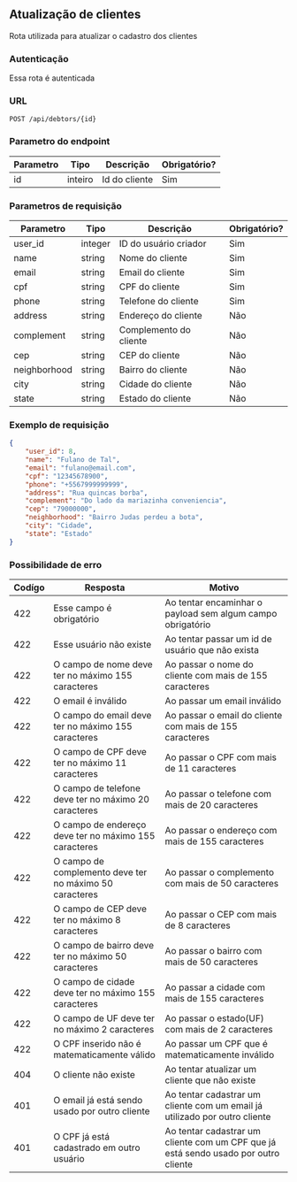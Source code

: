 ## Atualização de clientes

Rota utilizada para atualizar o cadastro dos clientes

### Autenticação

Essa rota é autenticada

### URL

`POST /api/debtors/{id}`

### Parametro do endpoint

| Parametro | Tipo    | Descrição     | Obrigatório? |
|-----------|---------|---------------|--------------|
| id        | inteiro | Id do cliente | Sim          |

### Parametros de requisição

| Parametro    | Tipo    | Descrição              | Obrigatório? |
|--------------|---------|------------------------|--------------|
| user_id      | integer | ID do usuário criador  | Sim          |
| name         | string  | Nome do cliente        | Sim          |
| email        | string  | Email do cliente       | Sim          |
| cpf          | string  | CPF do cliente         | Sim          |
| phone        | string  | Telefone do cliente    | Sim          |
| address      | string  | Endereço do cliente    | Não          |
| complement   | string  | Complemento do cliente | Não          |
| cep          | string  | CEP do cliente         | Não          |
| neighborhood | string  | Bairro do cliente      | Não          |
| city         | string  | Cidade do cliente      | Não          |
| state        | string  | Estado do cliente      | Não          |          

### Exemplo de requisição

```json
{
    "user_id": 8,
    "name": "Fulano de Tal",
    "email": "fulano@email.com",
    "cpf": "12345678900",
    "phone": "+5567999999999",
    "address": "Rua quincas borba",
    "complement": "Do lado da mariazinha conveniencia",
    "cep": "79000000",
    "neighborhood": "Bairro Judas perdeu a bota",
    "city": "Cidade",
    "state": "Estado"
}
```

### Possibilidade de erro

| Codígo | Resposta                                                | Motivo                                                                              |
|--------|---------------------------------------------------------|-------------------------------------------------------------------------------------|
| 422    | Esse campo é obrigatório                                | Ao tentar encaminhar o payload sem algum campo obrigatório                          |
| 422    | Esse usuário não existe                                 | Ao tentar passar um id de usuário que não exista                                    |
| 422    | O campo de nome deve ter no máximo 155 caracteres       | Ao passar o nome do cliente com mais de 155 caracteres                              |
| 422    | O email é inválido                                      | Ao passar um email inválido                                                         |
| 422    | O campo do email deve ter no máximo 155 caracteres      | Ao passar o email do cliente com mais de 155 caracteres                             |
| 422    | O campo de CPF deve ter no máximo 11 caracteres         | Ao passar o CPF com mais de 11 caracteres                                           |
| 422    | O campo de telefone deve ter no máximo 20 caracteres    | Ao passar o telefone com mais de 20 caracteres                                      |
| 422    | O campo de endereço deve ter no máximo 155 caracteres   | Ao passar o endereço com mais de 155 caracteres                                     |
| 422    | O campo de complemento deve ter no máximo 50 caracteres | Ao passar o complemento com mais de 50 caracteres                                   |
| 422    | O campo de CEP deve ter no máximo 8 caracteres          | Ao passar o CEP com mais de 8 caracteres                                            |
| 422    | O campo de bairro deve ter no máximo 50 caracteres      | Ao passar o bairro com mais de 50 caracteres                                        |
| 422    | O campo de cidade deve ter no máximo 155 caracteres     | Ao passar a cidade com mais de 155 caracteres                                       |
| 422    | O campo de UF deve ter no máximo 2 caracteres           | Ao passar o estado(UF) com mais de 2 caracteres                                     |
| 422    | O CPF inserido não é matematicamente válido             | Ao passar um CPF que é matematicamente inválido                                     |
| 404    | O cliente não existe                                    | Ao tentar atualizar um cliente que não existe                                       |
| 401    | O email já está sendo usado por outro cliente           | Ao tentar cadastrar um cliente com um email já utilizado por outro cliente          |
| 401    | O CPF já está cadastrado em outro usuário               | Ao tentar cadastrar um cliente com um CPF que já está sendo usado por outro cliente |
